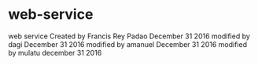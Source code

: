 # web-service
web service
Created by Francis Rey Padao December 31 2016
modified by dagi December 31 2016
modified by amanuel December 31 2016
modified by mulatu december 31 2016